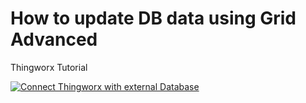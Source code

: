 # How to update DB data using Grid Advanced
Thingworx Tutorial 


[![Connect Thingworx with external Database](https://i.ibb.co/Fz8mwcN/Capture.png)](https://youtu.be/8izaSLWLEaI)

